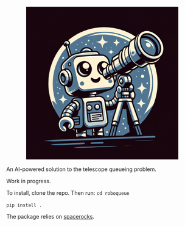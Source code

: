 <p align="center">
    <img src="assets/logo.webp" alt="logo" width="400"/>
</p>

An AI-powered solution to the telescope queueing problem.

Work in progress.

To install, clone the repo. Then run:
`cd roboqueue`

`pip install .`


The package relies on [spacerocks](https://github.com/kjnapier/spacerocks). 